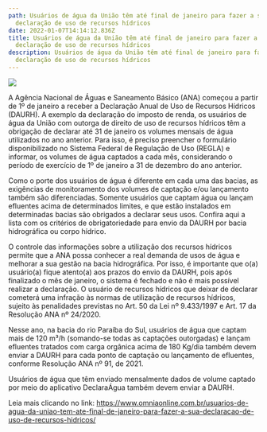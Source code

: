 ```yaml
---
path: Usuários de água da União têm até final de janeiro para fazer a sua
  declaração de uso de recursos hídricos
date: 2022-01-07T14:14:12.836Z
title: Usuários de água da União têm até final de janeiro para fazer a sua
  declaração de uso de recursos hídricos
description: Usuários de água da União têm até final de janeiro para fazer a sua
  declaração de uso de recursos hídricos
---
```

<!--StartFragment-->

![](https://www.omniaonline.com.br/wp-content/uploads/2022/01/Site-LinkedIn-Facebook-33.png)

A Agência Nacional de Águas e Saneamento Básico (ANA) começou a partir de 1º de janeiro a receber a Declaração Anual de Uso de Recursos Hídricos (DAURH). A exemplo da declaração do imposto de renda, os usuários de água da União com outorga de direito de uso de recursos hídricos têm a obrigação de declarar até 31 de janeiro os volumes mensais de água utilizados no ano anterior. Para isso, é preciso preencher o formulário disponibilizado no Sistema Federal de Regulação de Uso (REGLA) e informar, os volumes de água captados a cada mês, considerando o período de exercício de 1º de janeiro a 31 de dezembro do ano anterior.

Como o porte dos usuários de água é diferente em cada uma das bacias, as exigências de monitoramento dos volumes de captação e/ou lançamento também são diferenciadas. Somente usuários que captam água ou lançam efluentes acima de determinados limites, e que estão instalados em determinadas bacias são obrigados a declarar seus usos. Confira aqui a lista com os critérios de obrigatoriedade para envio da DAURH por bacia hidrográfica ou corpo hídrico.

O controle das informações sobre a utilização dos recursos hídricos permite que a ANA possa conhecer a real demanda de usos de água e melhorar a sua gestão na bacia hidrográfica. Por isso, é importante que o(a) usuário(a) fique atento(a) aos prazos do envio da DAURH, pois após finalizado o mês de janeiro, o sistema é fechado e não é mais possível realizar a declaração. O usuário de recursos hídricos que deixar de declarar cometerá uma infração às normas de utilização de recursos hídricos, sujeito às penalidades previstas no Art. 50 da Lei nº 9.433/1997 e Art. 17 da Resolução ANA nº 24/2020.

Nesse ano, na bacia do rio Paraíba do Sul, usuários de água que captam mais de 120 m³/h (somando-se todas as captações outorgadas) e lançam efluentes tratados com carga orgânica acima de 180 Kg/dia também devem enviar a DAURH para cada ponto de captação ou lançamento de efluentes, conforme Resolução ANA nº 91, de 2021.

Usuários de água que têm enviado mensalmente dados de volume captado por meio do aplicativo DeclaraÁgua também devem enviar a DAURH.

Leia mais clicando no link: https://www.omniaonline.com.br/usuarios-de-agua-da-uniao-tem-ate-final-de-janeiro-para-fazer-a-sua-declaracao-de-uso-de-recursos-hidricos/

<!--EndFragment-->
